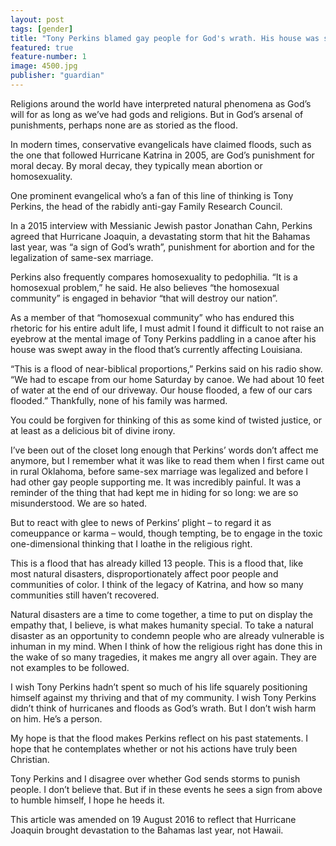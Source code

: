 ```yaml
---
layout: post
tags: [gender]
title: "Tony Perkins blamed gay people for God's wrath. His house was swept away"
featured: true
feature-number: 1
image: 4500.jpg
publisher: "guardian"
---
```


Religions around the world have interpreted natural phenomena as God’s will for as long as we’ve had gods and religions. But in God’s arsenal of punishments, perhaps none are as storied as the flood.

In modern times, conservative evangelicals have claimed floods, such as the one that followed Hurricane Katrina in 2005, are God’s punishment for moral decay. By moral decay, they typically mean abortion or homosexuality.

One prominent evangelical who’s a fan of this line of thinking is Tony Perkins, the head of the rabidly anti-gay Family Research Council.

In a 2015 interview with Messianic Jewish pastor Jonathan Cahn, Perkins agreed that Hurricane Joaquin, a devastating storm that hit the Bahamas last year, was “a sign of God’s wrath”, punishment for abortion and for the legalization of same-sex marriage.

Perkins also frequently compares homosexuality to pedophilia. “It is a homosexual problem,” he said. He also believes “the homosexual community” is engaged in behavior “that will destroy our nation”.

As a member of that “homosexual community” who has endured this rhetoric for his entire adult life, I must admit I found it difficult to not raise an eyebrow at the mental image of Tony Perkins paddling in a canoe after his house was swept away in the flood that’s currently affecting Louisiana.

“This is a flood of near-biblical proportions,” Perkins said on his radio show. “We had to escape from our home Saturday by canoe. We had about 10 feet of water at the end of our driveway. Our house flooded, a few of our cars flooded.” Thankfully, none of his family was harmed.

You could be forgiven for thinking of this as some kind of twisted justice, or at least as a delicious bit of divine irony.

I’ve been out of the closet long enough that Perkins’ words don’t affect me anymore, but I remember what it was like to read them when I first came out in rural Oklahoma, before same-sex marriage was legalized and before I had other gay people supporting me. It was incredibly painful. It was a reminder of the thing that had kept me in hiding for so long: we are so misunderstood. We are so hated.

But to react with glee to news of Perkins’ plight – to regard it as comeuppance or karma – would, though tempting, be to engage in the toxic one-dimensional thinking that I loathe in the religious right.

This is a flood that has already killed 13 people. This is a flood that, like most natural disasters, disproportionately affect poor people and communities of color. I think of the legacy of Katrina, and how so many communities still haven’t recovered.

Natural disasters are a time to come together, a time to put on display the empathy that, I believe, is what makes humanity special. To take a natural disaster as an opportunity to condemn people who are already vulnerable is inhuman in my mind. When I think of how the religious right has done this in the wake of so many tragedies, it makes me angry all over again. They are not examples to be followed.

I wish Tony Perkins hadn’t spent so much of his life squarely positioning himself against my thriving and that of my community. I wish Tony Perkins didn’t think of hurricanes and floods as God’s wrath. But I don’t wish harm on him. He’s a person.

My hope is that the flood makes Perkins reflect on his past statements. I hope that he contemplates whether or not his actions have truly been Christian.

Tony Perkins and I disagree over whether God sends storms to punish people. I don’t believe that. But if in these events he sees a sign from above to humble himself, I hope he heeds it.

This article was amended on 19 August 2016 to reflect that Hurricane Joaquin brought devastation to the Bahamas last year, not Hawaii.